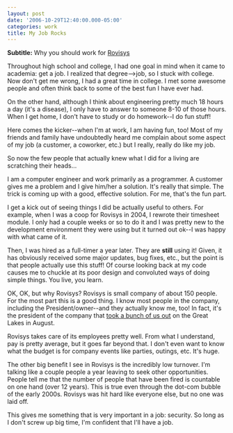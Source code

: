 ```yaml
---
layout: post
date: '2006-10-29T12:40:00.000-05:00'
categories: work
title: My Job Rocks
---
```


**Subtitle:** Why you should work for [Rovisys](http://www.rovisys.com/rovisys/about/news.asp)

Throughout high school and college, I had one goal in mind when it came to academia: get a job. I realized that degree-->job, so I stuck with college. Now don't get me wrong, I had a great time in college. I met some awesome people and often think back to some of the best fun I have ever had.

On the other hand, although I think about engineering pretty much 18 hours a day (it's a disease), I only have to answer to someone 8-10 of those hours. When I get home, I don't have to study or do homework--I do fun stuff!

Here comes the kicker--when I'm at work, I am having fun, too! Most of my friends and family have undoubtedly heard me complain about some aspect of my job (a customer, a coworker, etc.) but I really, really do like my job.

So now the few people that actually knew what I did for a living are scratching their heads...

I am a computer engineer and work primarily as a programmer. A customer gives me a problem and I give him/her a solution. It's really that simple. The trick is coming up with a good, effective solution. For me, that's the fun part.

I get a kick out of seeing things I did be actually useful to others. For example, when I was a coop for Rovisys in 2004, I rewrote their timesheet module. I only had a couple weeks or so to do it and I was pretty new to the development environment they were using but it turned out ok--I was happy with what came of it.

Then, I was hired as a full-timer a year later. They are **still** using it! Given, it has obviously received some major updates, bug fixes, etc., but the point is that people actually use this stuff! Of course looking back at my code causes me to chuckle at its poor design and convoluted ways of doing simple things. You live, you learn.

OK, OK, but why Rovisys? Rovisys is small company of about 150 people. For the most part this is a good thing. I know most people in the company, including the President/owner--and they actually know me, too! In fact, it's the president of the company that [took a bunch of us out](http://www.wassupy.com/20060915/work/sailing-the-great-lakes/) on the Great Lakes in August.

Rovisys takes care of its employees pretty well. From what I understand, pay is pretty average, but it goes far beyond that. I don't even want to know what the budget is for company events like parties, outings, etc. It's huge.

The other big benefit I see in Rovisys is the incredibly low turnover. I'm talking like a couple people a year leaving to seek other opportunities. People tell me that the number of people that have been fired is countable on one hand (over 12 years). This is true even through the dot-com bubble of the early 2000s. Rovisys was hit hard like everyone else, but no one was laid off.

This gives me something that is very important in a job: security. So long as I don't screw up big time, I'm confident that I'll have a job.